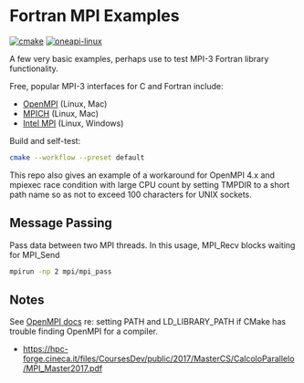 # Fortran MPI Examples

[![cmake](https://github.com/scivision/fortran-mpi-examples/actions/workflows/cmake.yml/badge.svg)](https://github.com/scivision/fortran-mpi-examples/actions/workflows/cmake.yml)
[![oneapi-linux](https://github.com/scivision/fortran-mpi-examples/actions/workflows/oneapi-linux.yml/badge.svg)](https://github.com/scivision/fortran-mpi-examples/actions/workflows/oneapi-linux.yml)

A few very basic examples, perhaps use to test MPI-3 Fortran library functionality.

Free, popular MPI-3 interfaces for C and Fortran include:

* [OpenMPI](https://www.open-mpi.org/) (Linux, Mac)
* [MPICH](https://www.mpich.org/) (Linux, Mac)
* [Intel MPI](https://software.intel.com/content/www/us/en/develop/tools/oneapi/components/mpi-library.html) (Linux, Windows)

Build and self-test:

```sh
cmake --workflow --preset default
```

This repo also gives an example of a workaround for OpenMPI 4.x and mpiexec race condition with large CPU count by setting TMPDIR to a short path name so as not to exceed 100 characters for UNIX sockets.

## Message Passing

Pass data between two MPI threads.
In this usage, MPI_Recv blocks waiting for MPI_Send

```sh
mpirun -np 2 mpi/mpi_pass
```

## Notes

See
[OpenMPI docs](https://www.open-mpi.org/faq/?category=running#adding-ompi-to-path)
re: setting PATH and LD_LIBRARY_PATH if CMake has trouble finding OpenMPI for a compiler.

* https://hpc-forge.cineca.it/files/CoursesDev/public/2017/MasterCS/CalcoloParallelo/MPI_Master2017.pdf
